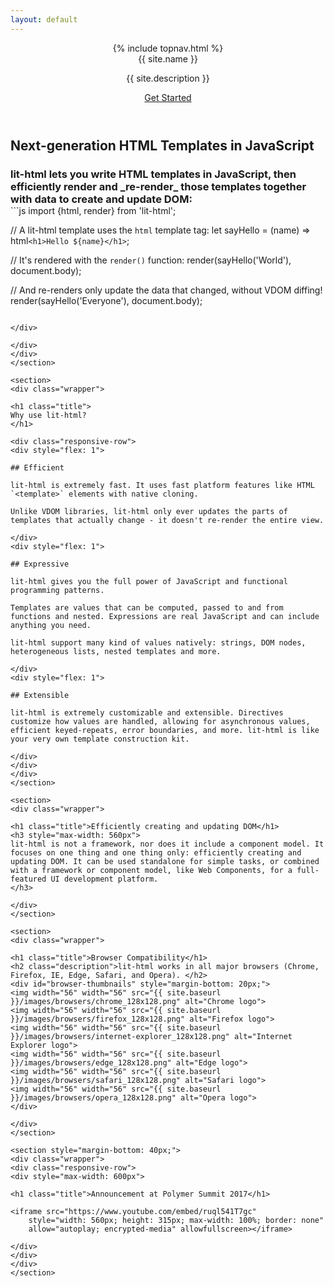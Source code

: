```yaml
---
layout: default
---
```

<header class="hero" markdown="0">
{% include topnav.html %}
<div class="wrapper">
<div class="hero-title">{{ site.name }}</div>
<p class="hero-caption">{{ site.description }}</p>
<a class="hero-link link-with-arrow" href="{{ site.baseurl }}/guide">Get Started</a>
</div>
</header>

<section id="section-snippet">
<div class="wrapper">
<h1 class="title">
Next-generation HTML Templates in JavaScript
</h1>

<div class="responsive-row">

<h3 class="description" style="flex: 1; margin-bottom: 0; max-width: 600px;">lit-html lets you write HTML templates in JavaScript, then efficiently render and _re-render_ those templates together with data to create and update DOM:</h3>

<div style="flex: 2">
```js
import {html, render} from 'lit-html';

// A lit-html template uses the `html` template tag:
let sayHello = (name) => html`<h1>Hello ${name}</h1>`;

// It's rendered with the `render()` function:
render(sayHello('World'), document.body);

// And re-renders only update the data that changed, without VDOM diffing!
render(sayHello('Everyone'), document.body);
```

</div>

</div>
</div>
</section>

<section>
<div class="wrapper">

<h1 class="title">
Why use lit-html?
</h1>

<div class="responsive-row">
<div style="flex: 1">

## Efficient

lit-html is extremely fast. It uses fast platform features like HTML `<template>` elements with native cloning.

Unlike VDOM libraries, lit-html only ever updates the parts of templates that actually change - it doesn't re-render the entire view.

</div>
<div style="flex: 1">

## Expressive

lit-html gives you the full power of JavaScript and functional programming patterns.

Templates are values that can be computed, passed to and from functions and nested. Expressions are real JavaScript and can include anything you need.

lit-html support many kind of values natively: strings, DOM nodes, heterogeneous lists, nested templates and more.

</div>
<div style="flex: 1">

## Extensible

lit-html is extremely customizable and extensible. Directives customize how values are handled, allowing for asynchronous values, efficient keyed-repeats, error boundaries, and more. lit-html is like your very own template construction kit.

</div>
</div>
</div>
</section>

<section>
<div class="wrapper">

<h1 class="title">Efficiently creating and updating DOM</h1>
<h3 style="max-width: 560px">
lit-html is not a framework, nor does it include a component model. It focuses on one thing and one thing only: efficiently creating and updating DOM. It can be used standalone for simple tasks, or combined with a framework or component model, like Web Components, for a full-featured UI development platform.
</h3>

</div>
</section>

<section>
<div class="wrapper">

<h1 class="title">Browser Compatibility</h1>
<h2 class="description">lit-html works in all major browsers (Chrome, Firefox, IE, Edge, Safari, and Opera). </h2>
<div id="browser-thumbnails" style="margin-bottom: 20px;">
<img width="56" width="56" src="{{ site.baseurl }}/images/browsers/chrome_128x128.png" alt="Chrome logo">
<img width="56" width="56" src="{{ site.baseurl }}/images/browsers/firefox_128x128.png" alt="Firefox logo">
<img width="56" width="56" src="{{ site.baseurl }}/images/browsers/internet-explorer_128x128.png" alt="Internet Explorer logo">
<img width="56" width="56" src="{{ site.baseurl }}/images/browsers/edge_128x128.png" alt="Edge logo">
<img width="56" width="56" src="{{ site.baseurl }}/images/browsers/safari_128x128.png" alt="Safari logo">
<img width="56" width="56" src="{{ site.baseurl }}/images/browsers/opera_128x128.png" alt="Opera logo">
</div>

</div>
</section>

<section style="margin-bottom: 40px;">
<div class="wrapper">
<div class="responsive-row">
<div style="max-width: 600px">

<h1 class="title">Announcement at Polymer Summit 2017</h1>

<iframe src="https://www.youtube.com/embed/ruql541T7gc"
    style="width: 560px; height: 315px; max-width: 100%; border: none"
    allow="autoplay; encrypted-media" allowfullscreen></iframe>

</div>
</div>
</div>
</section>
